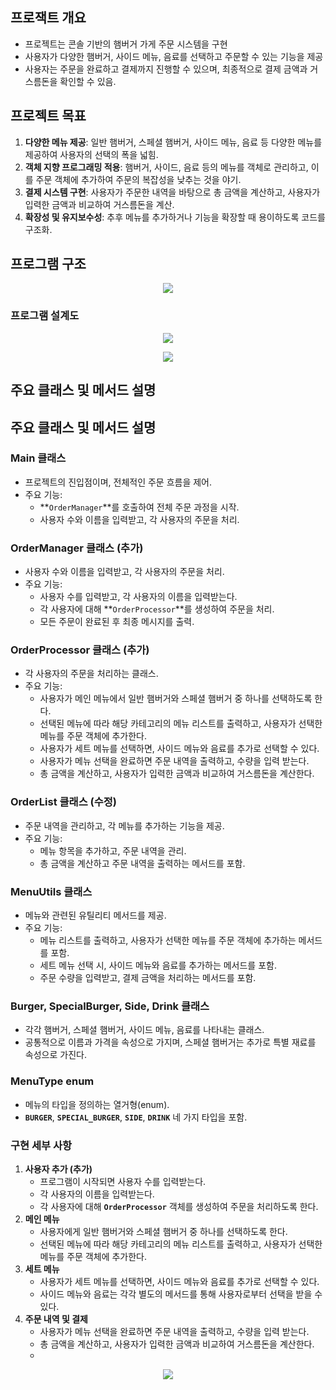## 프로잭트 개요

- 프로젝트는 콘솔 기반의 햄버거 가게 주문 시스템을 구현
- 사용자가 다양한 햄버거, 사이드 메뉴, 음료를 선택하고 주문할 수 있는 기능을 제공
- 사용자는 주문을 완료하고 결제까지 진행할 수 있으며, 최종적으로 결제 금액과 거스름돈을 확인할 수 있음.

## 프로젝트 목표

1. **다양한 메뉴 제공**: 일반 햄버거, 스페셜 햄버거, 사이드 메뉴, 음료 등 다양한 메뉴를 제공하여 사용자의 선택의 폭을 넓힘.
2. **객체 지향 프로그래밍 적용**: 햄버거, 사이드, 음료 등의 메뉴를 객체로 관리하고, 이를 주문 객체에 추가하여 주문의 복잡성을 낮추는 것을 야기.
3. **결제 시스템 구현**: 사용자가 주문한 내역을 바탕으로 총 금액을 계산하고, 사용자가 입력한 금액과 비교하여 거스름돈을 계산.
4. **확장성 및 유지보수성**: 추후 메뉴를 추가하거나 기능을 확장할 때 용이하도록 코드를 구조화.

## 프로그램 구조
<p align="center"> <img src="https://github.com/Namgyu11/4_kks_Java_Study/assets/103015031/bc9ff4e1-57c2-4cb1-8076-7b2ff9e1813b"></p>


### 프로그램 설계도

<p align="center"> <img src="https://github.com/Namgyu11/4_kks_Java_Study/assets/103015031/06a7eff6-2163-42bc-ac15-7865dec34ded"></p>

<p align="center"> <img src="https://github.com/Namgyu11/4_kks_Java_Study/assets/103015031/caae0fe2-1199-40af-8d89-38102eb700ce"></p>



## 주요 클래스 및 메서드 설명

## **주요 클래스 및 메서드 설명**

### **Main 클래스**

- 프로젝트의 진입점이며, 전체적인 주문 흐름을 제어.
- 주요 기능:
    - **`OrderManager`**를 호출하여 전체 주문 과정을 시작.
    - 사용자 수와 이름을 입력받고, 각 사용자의 주문을 처리.

### **OrderManager 클래스 (추가)**

- 사용자 수와 이름을 입력받고, 각 사용자의 주문을 처리.
- 주요 기능:
    - 사용자 수를 입력받고, 각 사용자의 이름을 입력받는다.
    - 각 사용자에 대해 **`OrderProcessor`**를 생성하여 주문을 처리.
    - 모든 주문이 완료된 후 최종 메시지를 출력.

### **OrderProcessor 클래스 (추가)**

- 각 사용자의 주문을 처리하는 클래스.
- 주요 기능:
    - 사용자가 메인 메뉴에서 일반 햄버거와 스페셜 햄버거 중 하나를 선택하도록 한다.
    - 선택된 메뉴에 따라 해당 카테고리의 메뉴 리스트를 출력하고, 사용자가 선택한 메뉴를 주문 객체에 추가한다.
    - 사용자가 세트 메뉴를 선택하면, 사이드 메뉴와 음료를 추가로 선택할 수 있다.
    - 사용자가 메뉴 선택을 완료하면 주문 내역을 출력하고, 수량을 입력 받는다.
    - 총 금액을 계산하고, 사용자가 입력한 금액과 비교하여 거스름돈을 계산한다.

### **OrderList 클래스 (수정)**

- 주문 내역을 관리하고, 각 메뉴를 추가하는 기능을 제공.
- 주요 기능:
    - 메뉴 항목을 추가하고, 주문 내역을 관리.
    - 총 금액을 계산하고 주문 내역을 출력하는 메서드를 포함.

### **MenuUtils 클래스**

- 메뉴와 관련된 유틸리티 메서드를 제공.
- 주요 기능:
    - 메뉴 리스트를 출력하고, 사용자가 선택한 메뉴를 주문 객체에 추가하는 메서드를 포함.
    - 세트 메뉴 선택 시, 사이드 메뉴와 음료를 추가하는 메서드를 포함.
    - 주문 수량을 입력받고, 결제 금액을 처리하는 메서드를 포함.

### **Burger, SpecialBurger, Side, Drink 클래스**

- 각각 햄버거, 스페셜 햄버거, 사이드 메뉴, 음료를 나타내는 클래스.
- 공통적으로 이름과 가격을 속성으로 가지며, 스페셜 햄버거는 추가로 특별 재료를 속성으로 가진다.

### **MenuType enum**

- 메뉴의 타입을 정의하는 열거형(enum).
- **`BURGER`**, **`SPECIAL_BURGER`**, **`SIDE`**, **`DRINK`** 네 가지 타입을 포함.

### **구현 세부 사항**

1. **사용자 추가 (추가)**
    - 프로그램이 시작되면 사용자 수를 입력받는다.
    - 각 사용자의 이름을 입력받는다.
    - 각 사용자에 대해 **`OrderProcessor`** 객체를 생성하여 주문을 처리하도록 한다.
2. **메인 메뉴**
    - 사용자에게 일반 햄버거와 스페셜 햄버거 중 하나를 선택하도록 한다.
    - 선택된 메뉴에 따라 해당 카테고리의 메뉴 리스트를 출력하고, 사용자가 선택한 메뉴를 주문 객체에 추가한다.
3. **세트 메뉴**
    - 사용자가 세트 메뉴를 선택하면, 사이드 메뉴와 음료를 추가로 선택할 수 있다.
    - 사이드 메뉴와 음료는 각각 별도의 메서드를 통해 사용자로부터 선택을 받을 수 있다.
4. **주문 내역 및 결제**
    - 사용자가 메뉴 선택을 완료하면 주문 내역을 출력하고, 수량을 입력 받는다.
    - 총 금액을 계산하고, 사용자가 입력한 금액과 비교하여 거스름돈을 계산한다.
    - 
<p align="center"> <img src="https://github.com/Namgyu11/4_kks_Java_Study/assets/103015031/7964ed6e-20f3-4164-b7dd-f63b9259f315
"></p>
